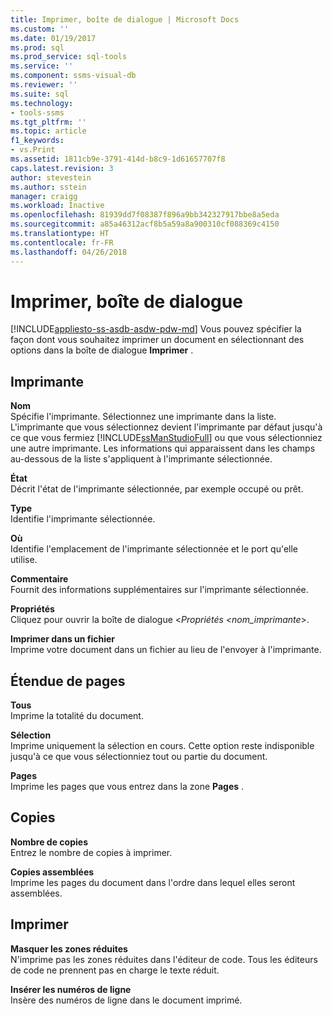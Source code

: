 ```yaml
---
title: Imprimer, boîte de dialogue | Microsoft Docs
ms.custom: ''
ms.date: 01/19/2017
ms.prod: sql
ms.prod_service: sql-tools
ms.service: ''
ms.component: ssms-visual-db
ms.reviewer: ''
ms.suite: sql
ms.technology:
- tools-ssms
ms.tgt_pltfrm: ''
ms.topic: article
f1_keywords:
- vs.Print
ms.assetid: 1811cb9e-3791-414d-b8c9-1d61657707f8
caps.latest.revision: 3
author: stevestein
ms.author: sstein
manager: craigg
ms.workload: Inactive
ms.openlocfilehash: 81939dd7f08387f896a9bb342327917bbe8a5eda
ms.sourcegitcommit: a85a46312acf8b5a59a8a900310cf088369c4150
ms.translationtype: HT
ms.contentlocale: fr-FR
ms.lasthandoff: 04/26/2018
---
```

# <a name="print-dialog-box"></a>Imprimer, boîte de dialogue
[!INCLUDE[appliesto-ss-asdb-asdw-pdw-md](../../includes/appliesto-ss-asdb-asdw-pdw-md.md)]
Vous pouvez spécifier la façon dont vous souhaitez imprimer un document en sélectionnant des options dans la boîte de dialogue **Imprimer** .  
  
## <a name="printer"></a>Imprimante  
**Nom**  
Spécifie l'imprimante. Sélectionnez une imprimante dans la liste. L'imprimante que vous sélectionnez devient l'imprimante par défaut jusqu'à ce que vous fermiez [!INCLUDE[ssManStudioFull](../../includes/ssmanstudiofull_md.md)] ou que vous sélectionniez une autre imprimante. Les informations qui apparaissent dans les champs au-dessous de la liste s'appliquent à l'imprimante sélectionnée.  
  
**État**  
Décrit l'état de l'imprimante sélectionnée, par exemple occupé ou prêt.  
  
**Type**  
Identifie l'imprimante sélectionnée.  
  
**Où**  
Identifie l'emplacement de l'imprimante sélectionnée et le port qu'elle utilise.  
  
**Commentaire**  
Fournit des informations supplémentaires sur l'imprimante sélectionnée.  
  
**Propriétés**  
Cliquez pour ouvrir la boîte de dialogue \<*Propriétés <nom_imprimante*>.  
  
**Imprimer dans un fichier**  
Imprime votre document dans un fichier au lieu de l'envoyer à l'imprimante.  
  
## <a name="page-range"></a>Étendue de pages  
**Tous**  
Imprime la totalité du document.  
  
**Sélection**  
Imprime uniquement la sélection en cours. Cette option reste indisponible jusqu'à ce que vous sélectionniez tout ou partie du document.  
  
**Pages**  
Imprime les pages que vous entrez dans la zone **Pages** .  
  
## <a name="copies"></a>Copies  
**Nombre de copies**  
Entrez le nombre de copies à imprimer.  
  
**Copies assemblées**  
Imprime les pages du document dans l'ordre dans lequel elles seront assemblées.  
  
## <a name="print-what"></a>Imprimer  
**Masquer les zones réduites**  
N'imprime pas les zones réduites dans l'éditeur de code. Tous les éditeurs de code ne prennent pas en charge le texte réduit.  
  
**Insérer les numéros de ligne**  
Insère des numéros de ligne dans le document imprimé.  
  
